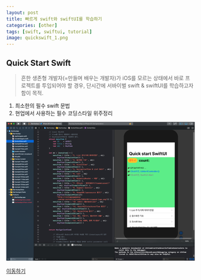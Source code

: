 ```yaml
---
layout: post
title: 빠르게 swift와 swiftUI를 학습하기  
categories: [other]
tags: [swift, swiftui, tutorial]
image: quickswift_1.png
---
```


## Quick Start Swift

> 흔한 생존형 개발자(=만들며 배우는 개발자)가 iOS를 모르는 상태에서 바로 프로젝트를 투입되어야 할 경우, 단시간에 서바이벌 swift & swiftUI를 학습하고자함이 목적.

1. 최소한의 필수 swift 문법
2. 현업에서 사용하는 필수 코딩스타일 위주정리

![](/images/quickswift_1.png)

[이동하기](https://github.com/VintageAppMaker/UltraQuickStartSwift)

